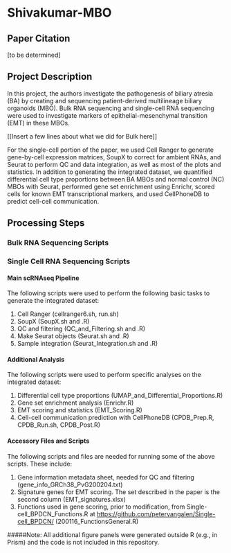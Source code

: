 # Shivakumar-MBO

## Paper Citation
[to be determined]

## Project Description
In this project, the authors investigate the pathogenesis of biliary atresia (BA) by creating and sequencing patient-derived multilineage biliary organoids (MBO). Bulk RNA sequencing and single-cell RNA sequencing were used to investigate markers of epithelial-mesenchymal transition (EMT) in these MBOs. 

[[Insert a few lines about what we did for Bulk here]] 

For the single-cell portion of the paper, we used Cell Ranger to generate gene-by-cell expression matrices, SoupX to correct for ambient RNAs, and Seurat to perform QC and data integration, as well as most of the plots and statistics. In addition to generating the integrated dataset, we quantified differential cell type proportions between BA MBOs and normal control (NC) MBOs with Seurat, performed gene set enrichment using Enrichr, scored cells for known EMT transcriptional markers, and used CellPhoneDB to predict cell-cell communication.

## Processing Steps
### Bulk RNA Sequencing Scripts

### Single Cell RNA Sequencing Scripts

#### Main scRNAseq Pipeline
The following scripts were used to perform the following basic tasks to generate the integrated dataset:
1. Cell Ranger (cellranger6.sh, run.sh)
2. SoupX (SoupX.sh and .R)
3. QC and filtering (QC_and_Filtering.sh and .R)
4. Make Seurat objects (Seurat.sh and .R)
5. Sample integration (Seurat_Integration.sh and .R)

#### Additional Analysis
The following scripts were used to perform specific analyses on the integrated dataset:
1. Differential cell type proportions (UMAP_and_Differential_Proportions.R)
2. Gene set enrichment analysis (Enrichr.R)
3. EMT scoring and statistics (EMT_Scoring.R)
4. Cell-cell communication prediction with CellPhoneDB (CPDB_Prep.R, CPDB_Run.sh, CPDB_Post.R)

#### Accessory Files and Scripts
The following scripts and files are needed for running some of the above scripts. These include:
1. Gene information metadata sheet, needed for QC and filtering (gene_info_GRCh38_PvG200204.txt)
2. Signature genes for EMT scoring. The set described in the paper is the second column (EMT_signatures.xlsx)
3. Functions used in gene scoring, prior to modification, from Single-cell_BPDCN_Functions.R at https://github.com/petervangalen/Single-cell_BPDCN/ (200116_FunctionsGeneral.R)

#####Note: All additional figure panels were generated outside R (e.g., in Prism) and the code is not included in this repository.